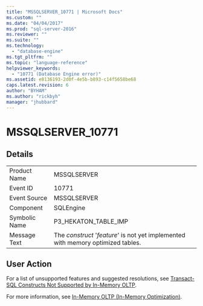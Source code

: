 ```yaml
---
title: "MSSQLSERVER_10771 | Microsoft Docs"
ms.custom: ""
ms.date: "04/04/2017"
ms.prod: "sql-server-2016"
ms.reviewer: ""
ms.suite: ""
ms.technology: 
  - "database-engine"
ms.tgt_pltfrm: ""
ms.topic: "language-reference"
helpviewer_keywords: 
  - "10771 (Database Engine error)"
ms.assetid: e8136193-2d0f-4e5b-b893-c14f5658be68
caps.latest.revision: 6
author: "BYHAM"
ms.author: "rickbyh"
manager: "jhubbard"
---
```

# MSSQLSERVER_10771
  
## Details  
  
|||  
|-|-|  
|Product Name|MSSQLSERVER|  
|Event ID|10771|  
|Event Source|MSSQLSERVER|  
|Component|SQLEngine|  
|Symbolic Name|P3_HEKATON_TABLE_IMP|  
|Message Text|The *construct* '*feature*' is not yet implemented with memory optimized tables.|  
  
## User Action  
For a list of unsupported features and suggested resolutions, see [Transact-SQL Constructs Not Supported by In-Memory OLTP](~/relational-databases/in-memory-oltp/transact-sql-constructs-not-supported-by-in-memory-oltp.md).  
  
For more information, see [In-Memory OLTP &#40;In-Memory Optimization&#41;](~/relational-databases/in-memory-oltp/in-memory-oltp-in-memory-optimization.md).  
  
